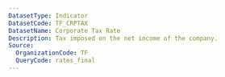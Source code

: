 ```yaml
---
DatasetType: Indicator
DatasetCode: TF_CRPTAX
DatasetName: Corporate Tax Rate
Description: Tax imposed on the net income of the company.
Source:
  OrganizationCode: TF
  QueryCode: rates_final 
---
```


